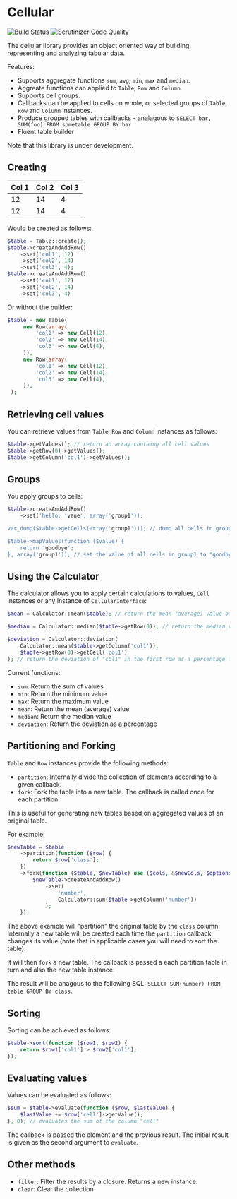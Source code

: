Cellular
========

[![Build Status](https://travis-ci.org/dantleech/cellular.svg?branch=master)](https://travis-ci.org/dantleech/cellular) [![Scrutinizer Code Quality](https://scrutinizer-ci.com/g/dantleech/cellular/badges/quality-score.png?b=master)](https://scrutinizer-ci.com/g/dantleech/cellular/?branch=master)

The cellular library provides an object oriented way of building, representing and analyzing tabular data.

Features:

- Supports aggregate functions `sum`, `avg`, `min`, `max` and `median`.
- Aggreate functions can applied to `Table`, `Row` and `Column`.
- Supports cell groups.
- Callbacks can be applied to cells on whole, or selected groups of `Table`,
  `Row` and `Column` instances.
- Produce grouped tables with callbacks - analagous to `SELECT bar, SUM(foo) FROM sometable GROUP BY bar`
- Fluent table builder

Note that this library is under development.

Creating
--------

Col 1 | Col 2 | Col 3
----- | ----- | -----
12    | 14    | 4
12    | 14    | 4

Would be created as follows:

````php
$table = Table::create();
$table->createAndAddRow()
    ->set('col1', 12)
    ->set('col2', 14)
    ->set('col3', 4);
$table->createAndAddRow()
    ->set('col1', 12)
    ->set('col2', 14)
    ->set('col3', 4)
````

Or without the builder:

````php
$table = new Table(
     new Row(array(
         'col1' => new Cell(12),
         'col2' => new Cell(14),
         'col3' => new Cell(4),
     )),
     new Row(array(
         'col1' => new Cell(12),
         'col2' => new Cell(14),
         'col3' => new Cell(4),
     )),
 );
````

Retrieving cell values
----------------------

You can retrieve values from `Table`, `Row` and `Column` instances as follows:

````php
$table->getValues(); // return an array containg all cell values
$table->getRow(0)->getValues();
$table->getColumn('col1')->getValues();
````

Groups
------

You apply groups to cells:

````php
$table->createAndAddRow()
    ->set('hello, 'vaue', array('group1'));

var_dump($table->getCells(array('group1'))); // dump all cells in group1

$table->mapValues(function ($value) {
    return 'goodbye';
}, array('group1')); // set the value of all cells in group1 to "goodbye"
````

Using the Calculator
--------------------

The calculator allows you to apply certain calculations to values, `Cell`
instances or any instance of `CellularInterface`:

````php
$mean = Calculator::mean($table); // return the mean (average) value of the table

$median = Calculator::median($table->getRow(0)); // return the median value of the first row

$deviation = Calculator::deviation(
    Calculator::mean($table->getColumn('col1')),
    $table->getRow(0)->getCell('col1')
); // return the deviation of "col1" in the first row as a percentage from the average value of "col1"
````

Current functions:

- `sum`: Return the sum of values
- `min`: Return the minimum value
- `max`: Return the maximum value
- `mean`: Return the mean (average) value
- `median`: Return the median value
- `deviation`: Return the deviation as a percentage

Partitioning and Forking
------------------------

`Table` and `Row` instances provide the following methods:

- `partition`: Internally divide the collection of elements according to a
  given callback.
- `fork`: Fork the table into a new table. The callback is called once for
  each partition.

This is useful for generating new tables based on aggregated values of an
original table.

For example:

````php
$newTable = $table
    ->partition(function ($row) {
        return $row['class'];
    })
    ->fork(function ($table, $newTable) use ($cols, &$newCols, $options, $functions) {
        $newTable->createAndAddRow()
            ->set(
                'number', 
                Calculator::sum($table->getColumn('number'))
            );
    });
````

The above example will "partition" the original table by the `class` column.
Internally a new table will be created each time the `partition` callback
changes its value (note that in applicable cases you will need to sort the
table).

It will then `fork` a new table. The callback is passed a each partition table
in turn and also the new table instance.

The result will be anagous to the following SQL: `SELECT SUM(number) FROM table GROUP BY class`.

Sorting
-------

Sorting can be achieved as follows:

````php
$table->sort(function ($row1, $row2) {
    return $row1['col1'] > $row2['col1'];
});
````

Evaluating values
-----------------

Values can be evaluated as follows:

````php
$sum = $table->evaluate(function ($row, $lastValue) {
    $lastValue += $row['cell']->getValue();
}, 0); // evaluates the sum of the column "cell"
````

The callback is passed the element and the previous result. The initial result
is given as the second argument to `evaluate`.

Other methods
-------------

- `filter`: Filter the results by a closure. Returns a new instance.
- `clear`: Clear the collection
